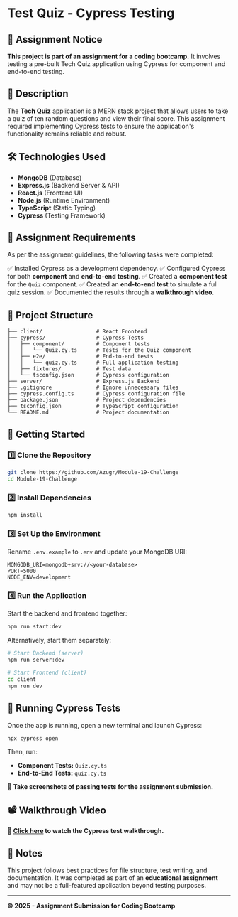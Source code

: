 # Test Quiz - Cypress Testing

## **📌 Assignment Notice**
**This project is part of an assignment for a coding bootcamp.** It involves testing a pre-built Tech Quiz application using Cypress for component and end-to-end testing.

## **📖 Description**
The **Tech Quiz** application is a MERN stack project that allows users to take a quiz of ten random questions and view their final score. This assignment required implementing Cypress tests to ensure the application's functionality remains reliable and robust.

## **🛠️ Technologies Used**
- **MongoDB** (Database)
- **Express.js** (Backend Server & API)
- **React.js** (Frontend UI)
- **Node.js** (Runtime Environment)
- **TypeScript** (Static Typing)
- **Cypress** (Testing Framework)

## **📌 Assignment Requirements**
As per the assignment guidelines, the following tasks were completed:

✅ Installed Cypress as a development dependency.
✅ Configured Cypress for both **component** and **end-to-end testing**.
✅ Created a **component test** for the `Quiz` component.
✅ Created an **end-to-end test** to simulate a full quiz session.
✅ Documented the results through a **walkthrough video**.

## **📂 Project Structure**
```
├── client/                 # React Frontend
├── cypress/                # Cypress Tests
│   ├── component/          # Component tests
│   │   └── Quiz.cy.ts      # Tests for the Quiz component
│   ├── e2e/                # End-to-end tests
│   │   └── quiz.cy.ts      # Full application testing
│   ├── fixtures/           # Test data
│   └── tsconfig.json       # Cypress configuration
├── server/                 # Express.js Backend
├── .gitignore              # Ignore unnecessary files
├── cypress.config.ts       # Cypress configuration file
├── package.json            # Project dependencies
├── tsconfig.json           # TypeScript configuration
└── README.md               # Project documentation
```

## **🚀 Getting Started**

### **1️⃣ Clone the Repository**
```sh
git clone https://github.com/Azugr/Module-19-Challenge
cd Module-19-Challenge
```

### **2️⃣ Install Dependencies**
```sh
npm install
```

### **3️⃣ Set Up the Environment**
Rename `.env.example` to `.env` and update your MongoDB URI:
```env
MONGODB_URI=mongodb+srv://<your-database>
PORT=5000
NODE_ENV=development
```

### **4️⃣ Run the Application**
Start the backend and frontend together:
```sh
npm run start:dev
```

Alternatively, start them separately:
```sh
# Start Backend (server)
npm run server:dev

# Start Frontend (client)
cd client
npm run dev
```

## **🧪 Running Cypress Tests**
Once the app is running, open a new terminal and launch Cypress:
```sh
npx cypress open
```
Then, run:
- **Component Tests:** `Quiz.cy.ts`
- **End-to-End Tests:** `quiz.cy.ts`

📸 **Take screenshots of passing tests for the assignment submission.**

## **📽️ Walkthrough Video**
📌 **[Click here](https://drive.google.com/file/d/1_qjuz3MC4MzBiR4jWb_zxzjEOXOVxIES/view?usp=drive_link) to watch the Cypress test walkthrough.**

## **📌 Notes**
This project follows best practices for file structure, test writing, and documentation. It was completed as part of an **educational assignment** and may not be a full-featured application beyond testing purposes.

---
**© 2025 - Assignment Submission for Coding Bootcamp**

